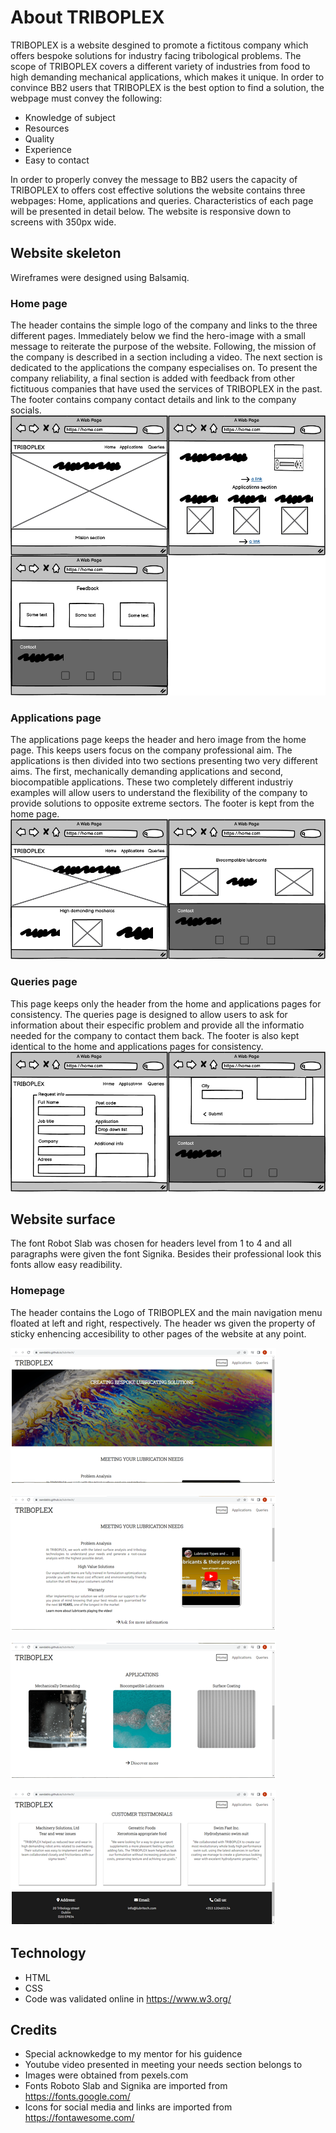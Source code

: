 # About TRIBOPLEX

TRIBOPLEX is a website desgined to promote a fictitous company which offers bespoke solutions for industry facing tribological problems. The scope of TRIBOPLEX covers a different variety of industries from food to high demanding mechanical applications, which makes it unique. 
In order to convince BB2 users that TRIBOPLEX is the best option to find a solution, the webpage must convey the following: 
- Knowledge of subject
- Resources
- Quality
- Experience
- Easy to contact

In order to properly convey the message to BB2 users the capacity of TRIBOPLEX to offers cost effective solutions the website contains three webpages: Home, applications and queries. Characteristics of each page will be presented in detail below.
The website is responsive down to screens with 350px wide.


## Website skeleton

Wireframes were designed using Balsamiq.

### Home page

The header contains the simple logo of the company and links to the three different pages. Immediately below we find the hero-image with a small message to reiterate the purpose of the website. Following, the mission of the company is described in a section including a video. The next section is dedicated to the applications the company especialises on. To present the company reliability, a final section is added with feedback from other fictituous companies that have used the services of TRIBOPLEX in the past. The footer contains company contact details and link to the company socials.
![home-wf](assets/images/home-wf.png)

### Applications page

The applications page keeps the header and hero image from the home page. This keeps users focus on the company professional aim. The applications is then divided into two sections presenting two very different aims. The first, mechanically demanding applications and second, biocompatible applications. These two completely different industriy examples will allow users to understand the flexibility of the company to provide solutions to opposite extreme sectors. The footer is kept from the home page.
![applications-wf](assets/images/applications-wf.png)

### Queries page

This page keeps only the header from the home and applications pages for consistency.
The queries page is designed to allow users to ask for information about their especific problem and provide all the informatio needed for the company to contact them back. 
The footer is also kept identical to the home and applications pages for consistency.
![contact-wf](assets/images/contact-wf.png)

## Website surface

The font Robot Slab was chosen for headers level from 1 to 4 and all paragraphs were given the font Signika. Besides their professional look this fonts allow easy readibility. 

### Homepage

The header contains the Logo of TRIBOPLEX and the main navigation menu floated at left and right, respectively. The header ws given the property of sticky enhencing accesibility to other pages of the website at any point.

![header](assets/images/readme-header.png)

![mission-section](assets/images/readme-mission.png)

![applications-section](assets/images/readme-applications.png)

![testimonials-section](assets/images/readme-testimonial.png)

## Technology

- HTML
- CSS
- Code was validated online in https://www.w3.org/

## Credits
- Special acknowkedge to my mentor for his guidence
- Youtube video presented in meeting your needs section belongs to 
- Images were obtained from pexels.com
- Fonts Roboto Slab and Signika are imported from https://fonts.google.com/
- Icons for social media and links are imported from https://fontawesome.com/
